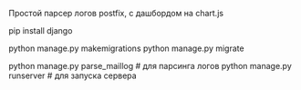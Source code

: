 Простой парсер логов postfix, с дашбордом на chart.js

pip install django

python manage.py makemigrations
python manage.py migrate

python manage.py parse_maillog  # для парсинга логов
python manage.py runserver      # для запуска сервера
